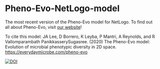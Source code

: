 # Pheno-Evo-NetLogo-model
The most recent version of the Pheno-Evo model for NetLogo.
To find out all about Pheno-Evo, visit [our website](https://jessicaaudreylee.github.io/pheno-evo.github.io/)!

To cite this model: JA Lee, D Borrero, K Leyba, P Mantri, A Reynolds, and R Vallomparambath PanikkasserySugasree. (2020) The Pheno-Evo model: Evolution of microbial phenotypic diversity in 2D space. https://everydaymicrobe.com/pheno-evo

[![DOI](https://zenodo.org/badge/292398655.svg)](https://zenodo.org/badge/latestdoi/292398655)
